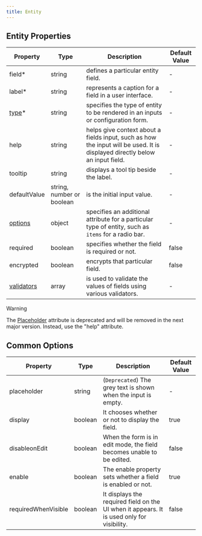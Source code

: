 ```yaml
---
title: Entity
---
```


## Entity Properties

| Property                                                      | Type                      | Description                                                                                                                      | Default Value |
| ------------------------------------------------------------- | ------------------------- | -------------------------------------------------------------------------------------------------------------------------------- | ------------- |
| field<span class="required-asterisk">\*</span>                | string                    | defines a particular entity field.                                                                                             | -             |
| label<span class="required-asterisk">\*</span>                | string                    | represents a caption for a field in a user interface.                                                                         | -             |
| [type](./components)<span class="required-asterisk">\*</span> | string                    | specifies the type of entity to be rendered in an inputs or configuration form.                                                    | -             |
| help                                                          | string                    | helps give context about a fields input, such as how the input will be used. It is displayed directly below an input field. | -             |
| tooltip                                                       | string                    | displays a tool tip beside the label.                                                                                             | -             |
| defaultValue                                                  | string, number or boolean | is the initial input value.                                                                                                         | -             | 
| [options](#common-options)                                    | object                    | specifies an additional attribute for a particular type of entity, such as `items` for a radio bar.                             | -             |
| required                                                      | boolean                   | specifies whether the field is required or not.                                                                                 | false         |
| encrypted                                                     | boolean                   |  encrypts that particular field.                                                                                                | false         |
| [validators](./validators)                                    | array                     | is used to validate the values of fields using various validators.                                                            | -             |

> [!WARNING]  
> The [Placeholder](https://splunkui.splunkeng.com/Packages/react-ui/Text?section=develop) attribute is deprecated and will be removed in the next major version. Instead, use the "help" attribute.

## Common Options

| Property            | Type    | Description                                                                       | Default Value |
| ------------------- | ------- | --------------------------------------------------------------------------------- | ------------- |
| placeholder         | string  | (`Deprecated`) The grey text is shown when the input is empty.                      | -             |
| display             | boolean | It chooses whether or not to display the field.                                                   | true          |
| disableonEdit       | boolean | When the form is in edit mode, the field becomes unable to be edited.                    | false         |
| enable              | boolean | The enable property sets whether a field is enabled or not.                      | true          |
| requiredWhenVisible | boolean | It displays the required field on the UI when it appears. It is used only for visibility. | false         |
